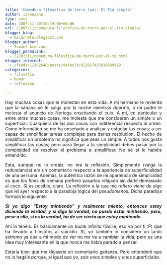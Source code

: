 ```yaml
---
title: 'Comedura filosófica de tarro (por: El Tío simple)'
author: iarenzana
type: post
date: 2007-11-30T10:19:00+00:00
url: /2007/11/comedura-filosofica-de-tarro-por-el-tio-simple/
blogger_blog:
  - micarreta.blogspot.com
blogger_author:
  - Ismael Arenzana
blogger_permalink:
  - /2007/11/comedura-filosfica-de-tarro-por-el-to.html
blogger_internal:
  - /feeds/11302648/posts/default/822027435016499919
categories:
  - filosofía
  - humor
  - reflexión

---
```

<p style="text-align: justify;">
  Hay muchas cosas que te molestan en esta vida. A mi hermano le revienta que la sábana se le salga por la noche mientras duerme, a mi padre le molesta el anuncio de Noriega enseñando el culo. A mí, en particular y entre otras muchas cosas, me molesta que me consideren un simple o un superficial. Cualquiera de las dos cosas con indiferencia respecto al orden. Como informático se me ha enseñado a analizar y estudiar las cosas; a ser capaz de simplificar tareas complejas para darles resolución. El hecho de simplificar un problema no significa que seas un simple. A todos nos gusta simplificar las cosas; pero para llegar a la simplicidad debes pasar por la complejidad de resolver el problema a simplificar. No sé si lo habéis entendido.
</p>

<p style="text-align: justify;">
  Esta, aunque no lo creais, no era la reflexión. Símplemente (valga la redundancia) era un comentario respecto a la apariencia de superficialidad de una persona. Además, la auténtica razón de mi apariencia de simplicidad es que los fines de semana prefiero pasarlos relajado sin darle demasiado al coco. Si es posible, claro. La reflexión a la que me refiero viene de algo que leí ayer respecto a la paradoja lógica del <span style="font-style: italic;">pseudomenos.</span> Dicha paradoja formula lo siguiente:
</p>

<p style="text-align: justify;">
  <strong><span style="font-style: italic;">Si yo digo &#8220;Estoy mintiendo&#8221; y realmente miento, entonces estoy diciendo la verdad, y si digo la verdad, no puedo estar mintiendo, pero, pese a ello, si es la verdad, ha de ser cierto que estoy mintiendo.</span></strong>
</p>

<p style="text-align: justify;">
  Ahí lo tenéis. Es básicamente un bucle infinito (Guille, eso va por ti :P) que ha llevado a filósofos al suicidio. Sí, yo también lo considero un tanto extremo ya que a mi modo de ver no me va a cambiar la vida; pero es una idea muy interesante en la que nunca me había parado a pensar.
</p>

<p style="text-align: justify;">
  Estaría bien que me dejaseis un comentario gañanes. Pero entenderé que no lo hagáis porque, al igual que yo, sois unos simples y unos superficiales.
</p>